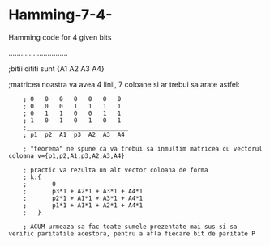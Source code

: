 # Hamming-7-4-
Hamming code for 4 given bits

.............................

;bitii cititi sunt {A1 A2 A3 A4}

;matricea noastra va avea 4 linii, 7 coloane si ar trebui sa arate astfel:
		
		; 0   0   0   0   0   0   0
		; 0   0   0   1   1   1   1
		; 0   1   1   0   0   1   1
		; 1   0   1   0   1   0   1
		;____________________________
		; p1  p2  A1  p3  A2  A3  A4
		
		; "teorema" ne spune ca va trebui sa inmultim matricea cu vectorul coloana v={p1,p2,A1,p3,A2,A3,A4}
		
		; practic va rezulta un alt vector coloana de forma 
		; k:{
		; 		0 
		; 		p3*1 + A2*1 + A3*1 + A4*1
		;	 	p2*1 + A1*1 + A3*1 + A4*1
		; 		p1*1 + A1*1 + A2*1 + A4*1
		;	}
		
		; ACUM urmeaza sa fac toate sumele prezentate mai sus si sa verific paritatile acestora, pentru a afla fiecare bit de paritate P
